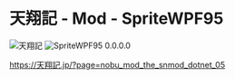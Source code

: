 # 天翔記 - Mod - SpriteWPF95

![天翔記](https://img.shields.io/badge/天翔記-with_PK-6479ff.svg)
![SpriteWPF95 0.0.0.0](https://img.shields.io/badge/PluginMod-0.0.0.0-6479ff.svg)

https://天翔記.jp/?page=nobu_mod_the_snmod_dotnet_05